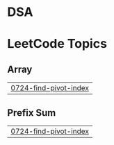 # DSA
<!---LeetCode Topics Start-->
# LeetCode Topics
## Array
|  |
| ------- |
| [0724-find-pivot-index](https://github.com/ishita-80/DSA/tree/master/0724-find-pivot-index) |
## Prefix Sum
|  |
| ------- |
| [0724-find-pivot-index](https://github.com/ishita-80/DSA/tree/master/0724-find-pivot-index) |
<!---LeetCode Topics End-->